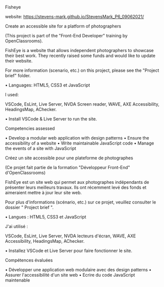 Fisheye

website: https://stevens-mark.github.io/StevensMark_P6_09062021/

Create an accessible site for a platform of photographers

(This project is part of the "Front-End Developer" training by OpenClassrooms).

FishEye is a website that allows independent photographers to showcase their best work. They recently raised some funds and would like to update their website.

For more information (scenario, etc.) on this project, please see the "Project brief" folder.

•	Languages: HTML5, CSS3 et JavaScript

I used:

VSCode, EsLint, Live Server, NVDA Screen reader, WAVE, AXE Accessibility, HeadingsMap, AChecker.

•	Install VSCode & Live Server to run the site.

Competencies assessed

•	Develop a modular web application with design patterns
•	Ensure the accessibility of a website
•	Write maintainable JavaScript code
•	Manage the events of a site with JavaScript



Créez un site accessible pour une plateforme de photographes

(Ce projet fait partie de la formation "Développeur Front-End" d'OpenClassrooms)

FishEye est un site web qui permet aux photographes indépendants de présenter leurs meilleurs travaux. Ils ont récemment levé des fonds et aimeraient mettre à jour leur site web.

Pour plus d'informations (scénario, etc.) sur ce projet, veuillez consulter le dossier " Project brief ".

•	Langues : HTML5, CSS3 et JavaScript

J'ai utilisé :

VSCode, EsLint, Live Server, NVDA lecteurs d'écran, WAVE, AXE Accessibility, HeadingsMap, AChecker.

•	Installez VSCode et Live Server pour faire fonctionner le site.

Compétences évaluées

•	Développer une application web modulaire avec des design patterns
•	Assurer l'accessibilité d'un site web
•	Ecrire du code JavaScript maintenable
